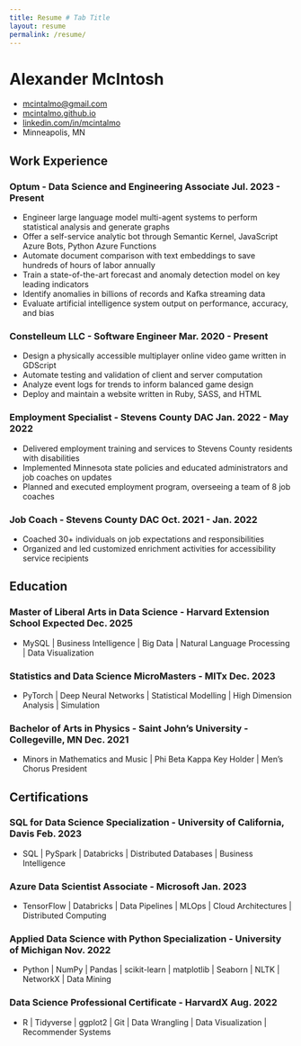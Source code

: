 ```yaml
---
title: Resume # Tab Title
layout: resume
permalink: /resume/
---
```


<!-- Display Title -->
# Alexander McIntosh

<!-- Contact -->
- [mcintalmo@gmail.com](mailto:mcintalmo@gmail.com)
- [mcintalmo.github.io](https://mcintalmo.github.io)
- [linkedin.com/in/mcintalmo](https://www.linkedin.com/in/mcintalmo)
- Minneapolis, MN

<!-- Purpose -->
<!-- Purposefully (haha) left blank -->
## Work Experience

### Optum - Data Science and Engineering Associate <span>Jul. 2023 - Present</span>

- Engineer large language model multi-agent systems to perform statistical analysis and generate graphs
- Offer a self-service analytic bot through Semantic Kernel, JavaScript Azure Bots, Python Azure Functions
- Automate document comparison with text embeddings to save hundreds of hours of labor annually
- Train a state-of-the-art forecast and anomaly detection model on key leading indicators
- Identify anomalies in billions of records and Kafka streaming data
- Evaluate artificial intelligence system output on performance, accuracy, and bias

### Constelleum LLC - Software Engineer <span>Mar. 2020 - Present</span>

- Design a physically accessible multiplayer online video game written in GDScript
- Automate testing and validation of client and server computation
- Analyze event logs for trends to inform balanced game design
- Deploy and maintain a website written in Ruby, SASS, and HTML

### Employment Specialist - Stevens County DAC <span>Jan. 2022 - May 2022</span>

- Delivered employment training and services to Stevens County residents with disabilities
- Implemented Minnesota state policies and educated administrators and job coaches on updates
- Planned and executed employment program, overseeing a team of 8 job coaches

### Job Coach - Stevens County DAC <span>Oct. 2021 - Jan. 2022</span>

- Coached 30+ individuals on job expectations and responsibilities
- Organized and led customized enrichment activities for accessibility service recipients


## Education

### Master of Liberal Arts in Data Science - Harvard Extension School <span>Expected Dec. 2025</span>

- MySQL | Business Intelligence | Big Data | Natural Language Processing | Data Visualization

### Statistics and Data Science MicroMasters - MITx <span>Dec. 2023</span>

- PyTorch | Deep Neural Networks | Statistical Modelling | High Dimension Analysis | Simulation

### Bachelor of Arts in Physics - Saint John’s University - Collegeville, MN <span>Dec. 2021</span>

- Minors in Mathematics and Music | Phi Beta Kappa Key Holder | Men’s Chorus President

## Certifications

### SQL for Data Science Specialization - University of California, Davis <span>Feb. 2023</span>

- SQL | PySpark | Databricks | Distributed Databases | Business Intelligence

### Azure Data Scientist Associate - Microsoft <span>Jan. 2023</span>

- TensorFlow | Databricks | Data Pipelines | MLOps | Cloud Architectures | Distributed Computing
 
### Applied Data Science with Python Specialization - University of Michigan <span>Nov. 2022</span>

- Python | NumPy | Pandas | scikit-learn | matplotlib | Seaborn | NLTK | NetworkX | Data Mining

### Data Science Professional Certificate - HarvardX <span>Aug. 2022</span>

- R | Tidyverse | ggplot2  | Git | Data Wrangling | Data Visualization | Recommender Systems
